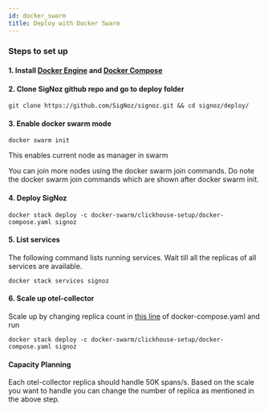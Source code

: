 ```yaml
---
id: docker_swarm
title: Deploy with Docker Swarm
---
```


### Steps to set up

#### 1. Install [Docker Engine](https://docs.docker.com/engine/install/) and [Docker Compose](https://docs.docker.com/compose/install/)

#### 2. Clone SigNoz github repo and go to deploy folder

```console
git clone https://github.com/SigNoz/signoz.git && cd signoz/deploy/
```

#### 3. Enable docker swarm mode

```console
docker swarm init
```

This enables current node as manager in swarm

You can join more nodes using the docker swarm join commands. Do note the docker swarm join commands which are shown after docker swarm init. 

#### 4. Deploy SigNoz
```console
docker stack deploy -c docker-swarm/clickhouse-setup/docker-compose.yaml signoz
```

#### 5. List services

The following command lists running services. Wait till all the replicas of all services are available.

```console 
docker stack services signoz
```

#### 6. Scale up otel-collector

Scale up by changing replica count in [this line](https://github.com/SigNoz/signoz/blob/docker-swarm/deploy/docker-swarm/clickhouse-setup/docker-compose.yaml#L75) of docker-compose.yaml and run

```console
docker stack deploy -c docker-swarm/clickhouse-setup/docker-compose.yaml signoz
```

#### Capacity Planning

Each otel-collector replica should handle 50K spans/s. Based on the scale you want to handle you can change the number of replica as mentioned in the above step.